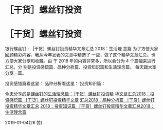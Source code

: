 # ［干货］螺丝钉投资

# ［干货］螺丝钉投资

银行螺丝钉 : ［干货］螺丝钉投资精华文章汇总 2018：生活理 念篇 为了方便大家回顾精彩内容，我从今年发表的文章中精选了 一些，做了这个精华文章汇总，也方便大家分享和收藏。由 于 2018 年的内容非常多，所以会分为 4 个篇幅来进行汇总，分 别是投资感悟篇、品种分析篇、投资知识篇和生活理念篇， 每天跟大家分享一篇。

投资感悟篇看这里： 品种分析看这里： 投资知识篇：

[今天分享的是螺丝钉的生活理念篇：](https://mp.weixin.qq.com/s?__biz=MzAwNzQ5ODk3Nw%3D%3D&mid=2651036935&idx=1&sn=a5d3189608bd0e61fcd1427739e90ca2&chksm=808a0089b7fd899f07424cc218f43ab28957af9983ee21ac205303d3ab91062b39402080b8f7&token=1282226674&lang=zh_CN&rd)[［干货］螺丝钉投资精](https://mp.weixin.qq.com/s?__biz=MzAwNzQ5ODk3Nw%3D%3D&mid=2651036935&idx=1&sn=a5d3189608bd0e61fcd1427739e90ca2&chksm=808a0089b7fd899f07424cc218f43ab28957af9983ee21ac205303d3ab91062b39402080b8f7&token=1282226674&lang=zh_CN&rd) [华文章汇总](https://mp.weixin.qq.com/s?__biz=MzAwNzQ5ODk3Nw%3D%3D&mid=2651036944&idx=1&sn=5e52748a9912d235fa4e4b44cb6c5368&chksm=808a009eb7fd89883864e9c0d171370d60092d277bb7c2453989aa0fc63777b2358bfe047c14&token=1282226674&lang=zh_CN&rd)[2018](https://mp.weixin.qq.com/s?__biz=MzAwNzQ5ODk3Nw%3D%3D&mid=2651036944&idx=1&sn=5e52748a9912d235fa4e4b44cb6c5368&chksm=808a009eb7fd89883864e9c0d171370d60092d277bb7c2453989aa0fc63777b2358bfe047c14&token=1282226674&lang=zh_CN&rd)[：投资感悟篇 ［干货］螺丝钉投资精华文章](https://mp.weixin.qq.com/s?__biz=MzAwNzQ5ODk3Nw%3D%3D&mid=2651036944&idx=1&sn=5e52748a9912d235fa4e4b44cb6c5368&chksm=808a009eb7fd89883864e9c0d171370d60092d277bb7c2453989aa0fc63777b2358bfe047c14&token=1282226674&lang=zh_CN&rd) [汇总](https://mp.weixin.qq.com/s?__biz=MzAwNzQ5ODk3Nw%3D%3D&mid=2651036951&idx=1&sn=0cc029716ea4fd1095643965b639b761&chksm=808a0099b7fd898f52dfdc75d018633fc47ee7f35a07902d5121287019518326e05f6fce589b&token=1736363350&lang=zh_CN&rd)[2018](https://mp.weixin.qq.com/s?__biz=MzAwNzQ5ODk3Nw%3D%3D&mid=2651036951&idx=1&sn=0cc029716ea4fd1095643965b639b761&chksm=808a0099b7fd898f52dfdc75d018633fc47ee7f35a07902d5121287019518326e05f6fce589b&token=1736363350&lang=zh_CN&rd)[：品种分析篇 ［干货］螺丝钉投资精华文章汇总](https://mp.weixin.qq.com/s?__biz=MzAwNzQ5ODk3Nw%3D%3D&mid=2651036951&idx=1&sn=0cc029716ea4fd1095643965b639b761&chksm=808a0099b7fd898f52dfdc75d018633fc47ee7f35a07902d5121287019518326e05f6fce589b&token=1736363350&lang=zh_CN&rd) [2018](https://mp.weixin.qq.com/s?__biz=MzAwNzQ5ODk3Nw%3D%3D&mid=2651036959&idx=1&sn=a9a5e5e13749da451c33d9002d617413&chksm=808a0091b7fd8987fd28aa1f1fd86232e3dea50c916da2b6328928fcdd5255ef2c8660c6bb96&token=1799837813&lang=zh_CN&rd)[：投资知识篇 ［干货］螺丝钉投资精华文章汇总](https://mp.weixin.qq.com/s?__biz=MzAwNzQ5ODk3Nw%3D%3D&mid=2651036959&idx=1&sn=a9a5e5e13749da451c33d9002d617413&chksm=808a0091b7fd8987fd28aa1f1fd86232e3dea50c916da2b6328928fcdd5255ef2c8660c6bb96&token=1799837813&lang=zh_CN&rd)[2018](https://mp.weixin.qq.com/s?__biz=MzAwNzQ5ODk3Nw%3D%3D&mid=2651036959&idx=1&sn=a9a5e5e13749da451c33d9002d617413&chksm=808a0091b7fd8987fd28aa1f1fd86232e3dea50c916da2b6328928fcdd5255ef2c8660c6bb96&token=1799837813&lang=zh_CN&rd)[： 生活理念篇](https://mp.weixin.qq.com/s?__biz=MzAwNzQ5ODk3Nw%3D%3D&mid=2651036959&idx=1&sn=a9a5e5e13749da451c33d9002d617413&chksm=808a0091b7fd8987fd28aa1f1fd86232e3dea50c916da2b6328928fcdd5255ef2c8660c6bb96&token=1799837813&lang=zh_CN&rd)

2019-01-04(26 赞)